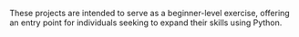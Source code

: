  These projects are intended to serve as a beginner-level exercise, offering an entry point for individuals seeking to expand their skills using Python. 
